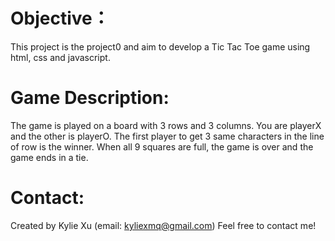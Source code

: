 # Objective：
This project is the project0 and aim to develop a Tic Tac Toe game using html, css and javascript.

# Game Description:
The game is played on a board with 3 rows and 3 columns.
You are playerX and the other is playerO.
The first player to get 3 same characters in the line of row is the winner.
When all 9 squares are full, the game is over and the game ends in a tie.

# Contact:
Created by Kylie Xu (email: kyliexmq@gmail.com) Feel free to contact me!
